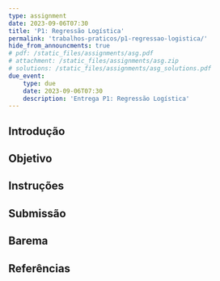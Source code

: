 ```yaml
---
type: assignment
date: 2023-09-06T07:30
title: 'P1: Regressão Logística'
permalink: 'trabalhos-praticos/p1-regressao-logistica/'
hide_from_announcments: true
# pdf: /static_files/assignments/asg.pdf
# attachment: /static_files/assignments/asg.zip
# solutions: /static_files/assignments/asg_solutions.pdf
due_event: 
    type: due
    date: 2023-09-06T07:30
    description: 'Entrega P1: Regressão Logística'
---
```


## Introdução

## Objetivo

## Instruções

## Submissão

## Barema

## Referências